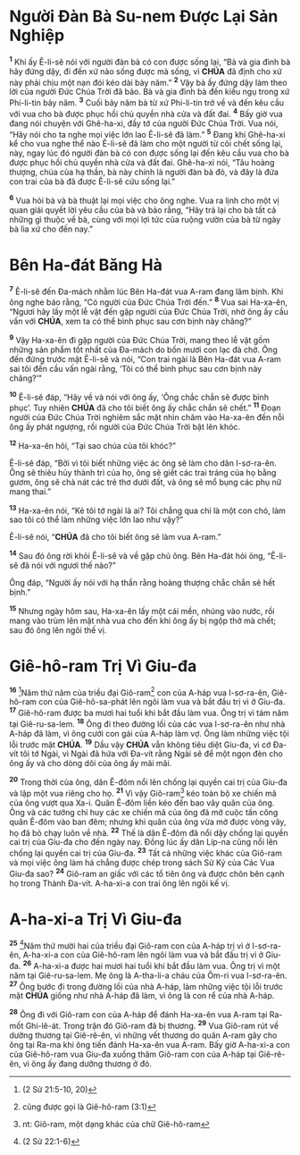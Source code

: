 # Người Đàn Bà Su-nem Được Lại Sản Nghiệp
<sup><b>1</b></sup> Khi ấy Ê-li-sê nói với người đàn bà có con được sống lại, “Bà và gia đình bà hãy đứng dậy, đi đến xứ nào sống được mà sống, vì **CHÚA** đã định cho xứ này phải chịu một nạn đói kéo dài bảy năm.” <sup><b>2</b></sup> Vậy bà ấy đứng dậy làm theo lời của người Đức Chúa Trời đã bảo. Bà và gia đình bà đến kiều ngụ trong xứ Phi-li-tin bảy năm. <sup><b>3</b></sup> Cuối bảy năm bà từ xứ Phi-li-tin trở về và đến kêu cầu với vua cho bà được phục hồi chủ quyền nhà cửa và đất đai. <sup><b>4</b></sup> Bấy giờ vua đang nói chuyện với Ghê-ha-xi, đầy tớ của người Đức Chúa Trời. Vua nói, “Hãy nói cho ta nghe mọi việc lớn lao Ê-li-sê đã làm.” <sup><b>5</b></sup> Đang khi Ghê-ha-xi kể cho vua nghe thể nào Ê-li-sê đã làm cho một người từ cõi chết sống lại, này, ngay lúc đó người đàn bà có con được sống lại đến kêu cầu vua cho bà được phục hồi chủ quyền nhà cửa và đất đai. Ghê-ha-xi nói, “Tâu hoàng thượng, chúa của hạ thần, bà này chính là người đàn bà đó, và đây là đứa con trai của bà đã được Ê-li-sê cứu sống lại.”

<sup><b>6</b></sup> Vua hỏi bà và bà thuật lại mọi việc cho ông nghe. Vua ra lịnh cho một vị quan giải quyết lời yêu cầu của bà và bảo rằng, “Hãy trả lại cho bà tất cả những gì thuộc về bà, cùng với mọi lợi tức của ruộng vườn của bà từ ngày bà lìa xứ cho đến nay.”

# Bên Ha-đát Băng Hà
<sup><b>7</b></sup> Ê-li-sê đến Đa-mách nhằm lúc Bên Ha-đát vua A-ram đang lâm bịnh. Khi ông nghe báo rằng, “Có người của Đức Chúa Trời đến.” <sup><b>8</b></sup> Vua sai Ha-xa-ên, “Ngươi hãy lấy một lễ vật đến gặp người của Đức Chúa Trời, nhờ ông ấy cầu vấn với **CHÚA**, xem ta có thể bình phục sau cơn bịnh này chăng?”

<sup><b>9</b></sup> Vậy Ha-xa-ên đi gặp người của Đức Chúa Trời, mang theo lễ vật gồm những sản phẩm tốt nhất của Đa-mách do bốn mươi con lạc đà chở. Ông đến đứng trước mặt Ê-li-sê và nói, “Con trai ngài là Bên Ha-đát vua A-ram sai tôi đến cầu vấn ngài rằng, ‘Tôi có thể bình phục sau cơn bịnh này chăng?’”

<sup><b>10</b></sup> Ê-li-sê đáp, “Hãy về và nói với ông ấy, ‘Ông chắc chắn sẽ được bình phục’. Tuy nhiên **CHÚA** đã cho tôi biết ông ấy chắc chắn sẽ chết.” <sup><b>11</b></sup> Đoạn người của Đức Chúa Trời nghiêm sắc mặt nhìn chăm vào Ha-xa-ên đến nỗi ông ấy phát ngượng, rồi người của Đức Chúa Trời bật lên khóc.

<sup><b>12</b></sup> Ha-xa-ên hỏi, “Tại sao chúa của tôi khóc?”

Ê-li-sê đáp, “Bởi vì tôi biết những việc ác ông sẽ làm cho dân I-sơ-ra-ên. Ông sẽ thiêu hủy thành trì của họ, ông sẽ giết các trai tráng của họ bằng gươm, ông sẽ chà nát các trẻ thơ dưới đất, và ông sẽ mổ bụng các phụ nữ mang thai.”

<sup><b>13</b></sup> Ha-xa-ên nói, “Kẻ tôi tớ ngài là ai? Tôi chẳng qua chỉ là một con chó, làm sao tôi có thể làm những việc lớn lao như vậy?”

Ê-li-sê nói, “**CHÚA** đã cho tôi biết ông sẽ làm vua A-ram.”

<sup><b>14</b></sup> Sau đó ông rời khỏi Ê-li-sê và về gặp chủ ông. Bên Ha-đát hỏi ông, “Ê-li-sê đã nói với ngươi thế nào?”

Ông đáp, “Người ấy nói với hạ thần rằng hoàng thượng chắc chắn sẽ hết bịnh.”

<sup><b>15</b></sup> Nhưng ngày hôm sau, Ha-xa-ên lấy một cái mền, nhúng vào nước, rồi mang vào trùm lên mặt nhà vua cho đến khi ông ấy bị ngộp thở mà chết; sau đó ông lên ngôi thế vị.

# Giê-hô-ram Trị Vì Giu-đa
<sup><b>16</b></sup> [^1@-d83bd17b-d405-45de-9b99-211bfb1b4490]Năm thứ năm của triều đại Giô-ram[^1-d83bd17b-d405-45de-9b99-211bfb1b4490] con của A-háp vua I-sơ-ra-ên, Giê-hô-ram con của Giê-hô-sa-phát lên ngôi làm vua và bắt đầu trị vì ở Giu-đa. <sup><b>17</b></sup> Giê-hô-ram được ba mươi hai tuổi khi bắt đầu làm vua. Ông trị vì tám năm tại Giê-ru-sa-lem. <sup><b>18</b></sup> Ông đi theo đường lối của các vua I-sơ-ra-ên như nhà A-háp đã làm, vì ông cưới con gái của A-háp làm vợ. Ông làm những việc tội lỗi trước mặt **CHÚA**. <sup><b>19</b></sup> Dầu vậy **CHÚA** vẫn không tiêu diệt Giu-đa, vì cớ Đa-vít tôi tớ Ngài, vì Ngài đã hứa với Đa-vít rằng Ngài sẽ để một ngọn đèn cho ông ấy và cho dòng dõi của ông ấy mãi mãi.

<sup><b>20</b></sup> Trong thời của ông, dân Ê-đôm nổi lên chống lại quyền cai trị của Giu-đa và lập một vua riêng cho họ. <sup><b>21</b></sup> Vì vậy Giô-ram[^2-d83bd17b-d405-45de-9b99-211bfb1b4490] kéo toàn bộ xe chiến mã của ông vượt qua Xa-i. Quân Ê-đôm liền kéo đến bao vây quân của ông. Ông và các tướng chỉ huy các xe chiến mã của ông đã mở cuộc tấn công quân Ê-đôm vào ban đêm; nhưng khi quân của ông vừa mở được vòng vây, họ đã bỏ chạy luôn về nhà. <sup><b>22</b></sup> Thế là dân Ê-đôm đã nổi dậy chống lại quyền cai trị của Giu-đa cho đến ngày nay. Đồng lúc ấy dân Líp-na cũng nổi lên chống lại quyền cai trị của Giu-đa. <sup><b>23</b></sup> Tất cả những việc khác của Giô-ram và mọi việc ông làm há chẳng được chép trong sách Sử Ký của Các Vua Giu-đa sao? <sup><b>24</b></sup> Giô-ram an giấc với các tổ tiên ông và được chôn bên cạnh họ trong Thành Đa-vít. A-ha-xi-a con trai ông lên ngôi kế vị.

# A-ha-xi-a Trị Vì Giu-đa
<sup><b>25</b></sup> [^2@-d83bd17b-d405-45de-9b99-211bfb1b4490]Năm thứ mười hai của triều đại Giô-ram con của A-háp trị vì ở I-sơ-ra-ên, A-ha-xi-a con của Giê-hô-ram lên ngôi làm vua và bắt đầu trị vì ở Giu-đa. <sup><b>26</b></sup> A-ha-xi-a được hai mươi hai tuổi khi bắt đầu làm vua. Ông trị vì một năm tại Giê-ru-sa-lem. Mẹ ông là A-tha-li-a cháu của Ôm-ri vua I-sơ-ra-ên. <sup><b>27</b></sup> Ông bước đi trong đường lối của nhà A-háp, làm những việc tội lỗi trước mặt **CHÚA** giống như nhà A-háp đã làm, vì ông là con rể của nhà A-háp.

<sup><b>28</b></sup> Ông đi với Giô-ram con của A-háp để đánh Ha-xa-ên vua A-ram tại Ra-mốt Ghi-lê-át. Trong trận đó Giô-ram đã bị thương. <sup><b>29</b></sup> Vua Giô-ram rút về dưỡng thương tại Giê-rê-ên, vì những vết thương do quân A-ram gây cho ông tại Ra-ma khi ông tiến đánh Ha-xa-ên vua A-ram. Bấy giờ A-ha-xi-a con của Giê-hô-ram vua Giu-đa xuống thăm Giô-ram con của A-háp tại Giê-rê-ên, vì ông ấy đang dưỡng thương ở đó.

[^1-d83bd17b-d405-45de-9b99-211bfb1b4490]: cũng được gọi là Giê-hô-ram (3:1)
[^2-d83bd17b-d405-45de-9b99-211bfb1b4490]: nt: Giô-ram, một dạng khác của chữ Giê-hô-ram
[^1@-d83bd17b-d405-45de-9b99-211bfb1b4490]: (2 Sử 21:5-10, 20)
[^2@-d83bd17b-d405-45de-9b99-211bfb1b4490]: (2 Sử 22:1-6)